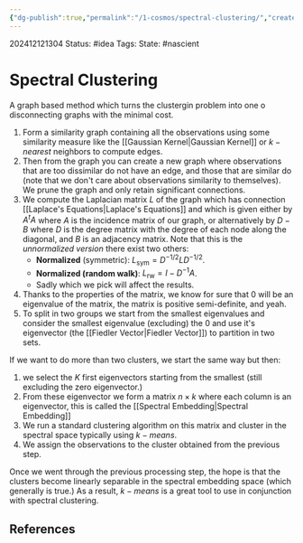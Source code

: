 ```yaml
---
{"dg-publish":true,"permalink":"/1-cosmos/spectral-clustering/","created":"2024-12-12T13:04:40.070-05:00","updated":"2024-12-12T14:00:17.979-05:00"}
---
```


202412121304
Status: #idea
Tags: 
State: #nascient
# Spectral Clustering

A graph based method which turns the clustergin problem into one o disconnecting graphs with the minimal cost.   

1. Form a similarity graph containing all the observations using some similarity measure like the [[Gaussian Kernel\|Gaussian Kernel]] or $k-nearest$ neighbors to compute edges.
2. Then from the graph you can create a new graph where observations that are too dissimilar do not have an edge, and those that are similar do (note that we don't care about observations similarity to themselves). We prune the graph and only retain significant connections.
3. We compute the Laplacian matrix $L$ of the graph which has connection [[Laplace's Equations\|Laplace's Equations]] and which is given either by $A^tA$ where $A$ is the incidence matrix of our graph, or alternatively by $D-B$ where $D$ is the degree matrix with the degree of each node along the diagonal, and $B$ is an adjacency matrix. Note that this is the *unnormalized version* there exist two others:
	- **Normalized** (symmetric): $L_{\text{sym}} = D^{-1/2}LD^{-1/2}$.
	- **Normalized (random walk)**: $L_{\text{rw}} = I - D^{-1}A$.
	- Sadly which we pick will affect the results.
1. Thanks to the properties of the matrix, we know for sure that $0$ will be an eigenvalue of the matrix, the matrix is positive semi-definite, and yeah.
2. To split in two groups we start from the smallest eigenvalues and consider the smallest eigenvalue (excluding) the $0$ and use it's eigenvector (the [[Fiedler Vector\|Fiedler Vector]]) to partition in two sets.

If we want to do more than two clusters, we start the same way but then:
1. we select the $K$ first eigenvectors starting from the smallest (still excluding the zero eigenvector.)
2. From these eigenvector we form a matrix $n\times k$ where each column is an eigenvector, this is called the [[Spectral Embedding\|Spectral Embedding]]
3. We run a standard clustering algorithm on this matrix and cluster in the spectral space typically using $k-means$.
4. We assign the observations to the cluster obtained from the previous step.

Once we went through the previous processing step, the hope is that the clusters become linearly separable in the spectral embedding space (which generally is true.) As a result, $k-means$ is a great tool to use in conjunction with spectral clustering.

## References
